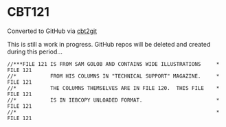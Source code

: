 # CBT121
Converted to GitHub via [cbt2git](https://github.com/wizardofzos/cbt2git)

This is still a work in progress. GitHub repos will be deleted and created during this period...

```
//***FILE 121 IS FROM SAM GOLOB AND CONTAINS WIDE ILLUSTRATIONS     *   FILE 121
//*           FROM HIS COLUMNS IN "TECHNICAL SUPPORT" MAGAZINE.     *   FILE 121
//*           THE COLUMNS THEMSELVES ARE IN FILE 120.  THIS FILE    *   FILE 121
//*           IS IN IEBCOPY UNLOADED FORMAT.                        *   FILE 121
//*                                                                 *   FILE 121
```
